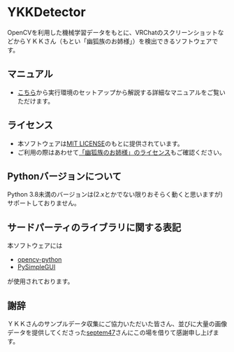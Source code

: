# YKKDetector
OpenCVを利用した機械学習データをもとに、VRChatのスクリーンショットなどからＹＫＫさん（もとい「幽狐族のお姉様」）を検出できるソフトウェアです。
## マニュアル
- [こちら](https://drive.google.com/file/d/13d59IjVWJq89E9kYQcl0mfLjAVKpvRNB/view?usp=sharing)から実行環境のセットアップから解説する詳細なマニュアルをご覧いただけます。
## ライセンス
- 本ソフトウェアは[MIT LICENSE](https://opensource.org/licenses/mit-license.php)のもとに提供されています。
- ご利用の際はあわせて[「幽狐族のお姉様」のライセンス](https://armadillon.booth.pm/items/1484117)もご確認ください。
## Pythonバージョンについて
Python 3.8未満のバージョンは(2.xとかでない限りおそらく動くと思いますが)サポートしておりません。
## サードパーティのライブラリに関する表記
本ソフトウェアには
- [opencv-python](https://pypi.org/project/opencv-python/)  
- [PySimpleGUI](https://pysimplegui.readthedocs.io/en/latest/)  

が使用されております。
## 謝辞
ＹＫＫさんのサンプルデータ収集にご協力いただいた皆さん、並びに大量の画像データを提供してくださった[septem47](https://twitter.com/septem47)さんにこの場を借りて感謝申し上げます。
